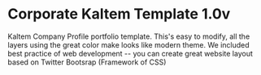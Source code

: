 # Corporate Kaltem Template 1.0v

Kaltem Company Profile portfolio template. This's easy to modify, all the layers using the great color make looks like modern theme. We included best practice of web development -- you can create great website layout based on Twitter Bootsrap (Framework of CSS)